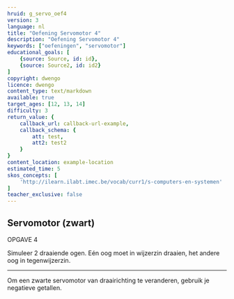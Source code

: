 ```yaml
---
hruid: g_servo_oef4
version: 3
language: nl
title: "Oefening Servomotor 4"
description: "Oefening Servomotor 4"
keywords: ["oefeningen", "servomotor"]
educational_goals: [
    {source: Source, id: id}, 
    {source: Source2, id: id2}
]
copyright: dwengo
licence: dwengo
content_type: text/markdown
available: true
target_ages: [12, 13, 14]
difficulty: 3
return_value: {
    callback_url: callback-url-example,
    callback_schema: {
        att: test,
        att2: test2
    }
}
content_location: example-location
estimated_time: 5
skos_concepts: [
    'http://ilearn.ilabt.imec.be/vocab/curr1/s-computers-en-systemen'
]
teacher_exclusive: false
---
```

## Servomotor (zwart)

OPGAVE 4

Simuleer 2 draaiende ogen. Eén oog moet in wijzerzin draaien, het andere oog in tegenwijzerzin.

***

<div class="alert alert-box alert-success">
Om een zwarte servomotor van draairichting te veranderen, gebruik je negatieve getallen.
</div>